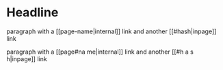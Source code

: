 # Headline

paragraph with a [[page-name|internal]] link and another [[#hash|inpage]] link

paragraph with a [[page#na me|internal]] link and another [[#h a s h|inpage]] link
